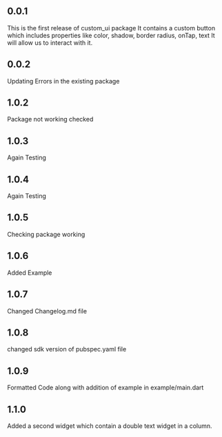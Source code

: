 ## 0.0.1

This is the first release of custom_ui package It contains a custom button which includes properties like color, shadow, border radius, onTap, text It will allow us to interact with it.

## 0.0.2

Updating Errors in the existing package

## 1.0.2

Package not working checked

## 1.0.3

Again Testing

## 1.0.4

Again Testing

## 1.0.5

Checking package working

## 1.0.6

Added Example

## 1.0.7

Changed Changelog.md file

## 1.0.8

changed sdk version of pubspec.yaml file

## 1.0.9

Formatted Code along with addition of example in example/main.dart

## 1.1.0

Added a second widget which contain a double text widget in a column.